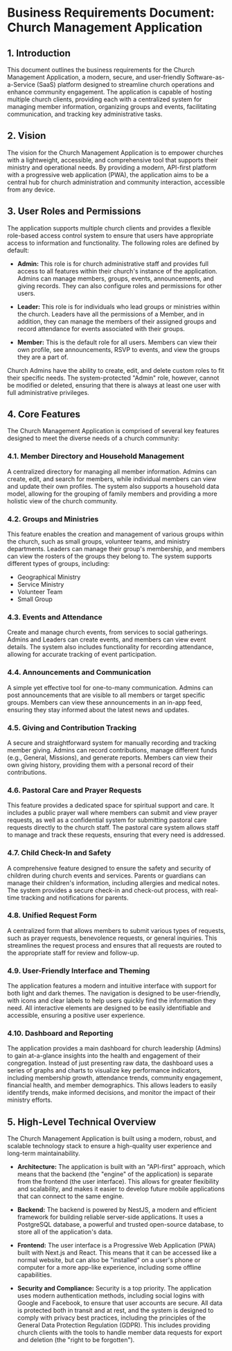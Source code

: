 # Business Requirements Document: Church Management Application

## 1. Introduction

This document outlines the business requirements for the Church Management Application, a modern, secure, and user-friendly Software-as-a-Service (SaaS) platform designed to streamline church operations and enhance community engagement. The application is capable of hosting multiple church clients, providing each with a centralized system for managing member information, organizing groups and events, facilitating communication, and tracking key administrative tasks.

## 2. Vision

The vision for the Church Management Application is to empower churches with a lightweight, accessible, and comprehensive tool that supports their ministry and operational needs. By providing a modern, API-first platform with a progressive web application (PWA), the application aims to be a central hub for church administration and community interaction, accessible from any device.

## 3. User Roles and Permissions

The application supports multiple church clients and provides a flexible role-based access control system to ensure that users have appropriate access to information and functionality. The following roles are defined by default:

*   **Admin:** This role is for church administrative staff and provides full access to all features within their church's instance of the application. Admins can manage members, groups, events, announcements, and giving records. They can also configure roles and permissions for other users.

*   **Leader:** This role is for individuals who lead groups or ministries within the church. Leaders have all the permissions of a Member, and in addition, they can manage the members of their assigned groups and record attendance for events associated with their groups.

*   **Member:** This is the default role for all users. Members can view their own profile, see announcements, RSVP to events, and view the groups they are a part of.

Church Admins have the ability to create, edit, and delete custom roles to fit their specific needs. The system-protected "Admin" role, however, cannot be modified or deleted, ensuring that there is always at least one user with full administrative privileges.

## 4. Core Features

The Church Management Application is comprised of several key features designed to meet the diverse needs of a church community:

### 4.1. Member Directory and Household Management

A centralized directory for managing all member information. Admins can create, edit, and search for members, while individual members can view and update their own profiles. The system also supports a household data model, allowing for the grouping of family members and providing a more holistic view of the church community.

### 4.2. Groups and Ministries

This feature enables the creation and management of various groups within the church, such as small groups, volunteer teams, and ministry departments. Leaders can manage their group's membership, and members can view the rosters of the groups they belong to. The system supports different types of groups, including:

*   Geographical Ministry
*   Service Ministry
*   Volunteer Team
*   Small Group

### 4.3. Events and Attendance

Create and manage church events, from services to social gatherings. Admins and Leaders can create events, and members can view event details. The system also includes functionality for recording attendance, allowing for accurate tracking of event participation.

### 4.4. Announcements and Communication

A simple yet effective tool for one-to-many communication. Admins can post announcements that are visible to all members or target specific groups. Members can view these announcements in an in-app feed, ensuring they stay informed about the latest news and updates.

### 4.5. Giving and Contribution Tracking

A secure and straightforward system for manually recording and tracking member giving. Admins can record contributions, manage different funds (e.g., General, Missions), and generate reports. Members can view their own giving history, providing them with a personal record of their contributions.

### 4.6. Pastoral Care and Prayer Requests

This feature provides a dedicated space for spiritual support and care. It includes a public prayer wall where members can submit and view prayer requests, as well as a confidential system for submitting pastoral care requests directly to the church staff. The pastoral care system allows staff to manage and track these requests, ensuring that every need is addressed.

### 4.7. Child Check-In and Safety

A comprehensive feature designed to ensure the safety and security of children during church events and services. Parents or guardians can manage their children's information, including allergies and medical notes. The system provides a secure check-in and check-out process, with real-time tracking and notifications for parents.

### 4.8. Unified Request Form

A centralized form that allows members to submit various types of requests, such as prayer requests, benevolence requests, or general inquiries. This streamlines the request process and ensures that all requests are routed to the appropriate staff for review and follow-up.

### 4.9. User-Friendly Interface and Theming

The application features a modern and intuitive interface with support for both light and dark themes. The navigation is designed to be user-friendly, with icons and clear labels to help users quickly find the information they need. All interactive elements are designed to be easily identifiable and accessible, ensuring a positive user experience.

### 4.10. Dashboard and Reporting

The application provides a main dashboard for church leadership (Admins) to gain at-a-glance insights into the health and engagement of their congregation. Instead of just presenting raw data, the dashboard uses a series of graphs and charts to visualize key performance indicators, including membership growth, attendance trends, community engagement, financial health, and member demographics. This allows leaders to easily identify trends, make informed decisions, and monitor the impact of their ministry efforts.

## 5. High-Level Technical Overview

The Church Management Application is built using a modern, robust, and scalable technology stack to ensure a high-quality user experience and long-term maintainability.

*   **Architecture:** The application is built with an "API-first" approach, which means that the backend (the "engine" of the application) is separate from the frontend (the user interface). This allows for greater flexibility and scalability, and makes it easier to develop future mobile applications that can connect to the same engine.

*   **Backend:** The backend is powered by NestJS, a modern and efficient framework for building reliable server-side applications. It uses a PostgreSQL database, a powerful and trusted open-source database, to store all of the application's data.

*   **Frontend:** The user interface is a Progressive Web Application (PWA) built with Next.js and React. This means that it can be accessed like a normal website, but can also be "installed" on a user's phone or computer for a more app-like experience, including some offline capabilities.

*   **Security and Compliance:** Security is a top priority. The application uses modern authentication methods, including social logins with Google and Facebook, to ensure that user accounts are secure. All data is protected both in transit and at rest, and the system is designed to comply with privacy best practices, including the principles of the General Data Protection Regulation (GDPR). This includes providing church clients with the tools to handle member data requests for export and deletion (the "right to be forgotten").
